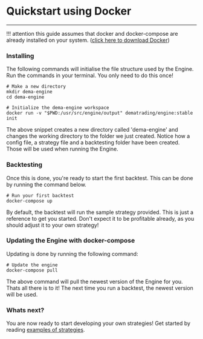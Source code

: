 # Quickstart using Docker
***
!!! attention
    this guide assumes that docker and docker-compose are already installed on your system. ([click here to download Docker](https://docs.docker.com/get-docker/))


### Installing
The following commands will initialise the file structure used by the Engine. Run the commands in your terminal. You only need to do this once!
```
# Make a new directory
mkdir dema-engine
cd dema-engine

# Initialize the dema-engine workspace
docker run -v "$PWD:/usr/src/engine/output" dematrading/engine:stable init
```
The above snippet creates a new directory called 'dema-engine' and changes the working directory to the folder we just created. 
Notice how a config file, a strategy file and a backtesting folder have been created. Those will be used when running the Engine.



### Backtesting
Once this is done, you're ready to start the first backtest. This can be done by running the command below.
```
# Run your first backtest
docker-compose up
```
By default, the backtest will run the sample strategy provided. This is just a reference to get you started. Don't expect
it to be profitable already, as you should adjust it to your own strategy!


### Updating the Engine with docker-compose
Updating is done by running the following command:
```
# Update the engine
docker-compose pull
```
The above command will pull the newest version of the Engine for you. Thats all there is to it! The next time you run a backtest, the newest version will be used. 


### Whats next?
You are now ready to start developing your own strategies! Get started by reading [examples of strategies](https://docs.dematrading.ai/getting_started/strategies/strategyexamples/).